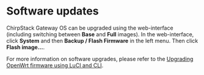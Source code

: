 # Software updates

ChirpStack Gateway OS can be upgraded using the web-interface (including
switching between **Base** and **Full** images). In the web-interface, click
**System** and then **Backup / Flash Firmware** in the left menu. Then click
**Flash image...**.

For more information on software upgrades, please refer to the
[Upgrading OpenWrt firmware using LuCI and CLI](https://openwrt.org/docs/guide-user/installation/generic.sysupgrade).
